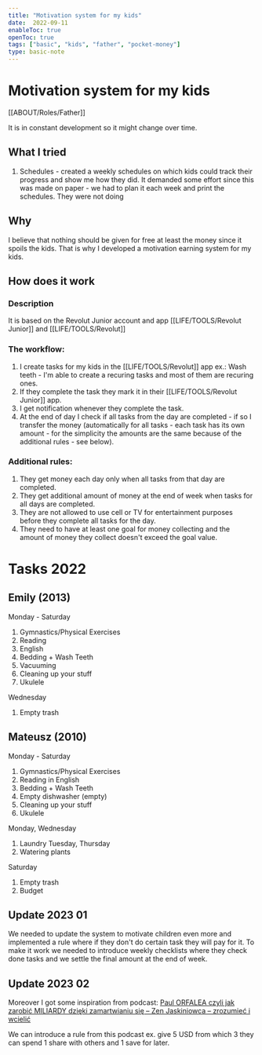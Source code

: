 ```yaml
---
title: "Motivation system for my kids"
date:  2022-09-11
enableToc: true
openToc: true
tags: ["basic", "kids", "father", "pocket-money"]
type: basic-note
---
```

# Motivation system for my kids
[[ABOUT/Roles/Father]]

It is in constant development so it might change over time.

## What I tried
1. Schedules - created a weekly schedules on which kids could track their progress and show me how they did. It demanded some effort since this was made on paper - we had to plan it each week and print the schedules. They were not doing 

## Why
I believe that nothing should be given for free at least the money since it spoils the kids. That is why I developed a motivation earning system for my kids.

## How does it work
### Description
It is based on the Revolut Junior account and app [[LIFE/TOOLS/Revolut Junior]] and [[LIFE/TOOLS/Revolut]]

### The workflow:
1. I create tasks for my kids in the [[LIFE/TOOLS/Revolut]] app ex.: Wash teeth - I'm able to create a recuring tasks and most of them are recuring ones.
2. If they complete the task they mark it in their [[LIFE/TOOLS/Revolut Junior]] app.
3. I get notification whenever they complete the task.
4. At the end of day I check if all tasks from the day are completed - if so I transfer the money (automatically for all tasks - each task has its own amount - for the simplicity the amounts are the same because of the additional rules - see below).

### Additional rules:
1. They get money each day only when all tasks from that day are completed.
2. They get additional amount of money at the end of week when tasks for all days are completed.
3. They are not allowed to use cell or TV for entertainment purposes before they complete all tasks for the day.
4. They need to have at least one goal for money collecting and the amount of money they collect doesn't exceed the goal value.

# Tasks 2022
## Emily (2013)
Monday - Saturday
1. Gymnastics/Physical Exercises 
2. Reading
3. English
4. Bedding + Wash Teeth
5. Vacuuming
6. Cleaning up your stuff
7. Ukulele

Wednesday
1. Empty trash

## Mateusz (2010)
Monday - Saturday
1. Gymnastics/Physical Exercises 
2. Reading in English
3. Bedding + Wash Teeth
4. Empty dishwasher (empty)
5. Cleaning up your stuff
6. Ukulele

Monday, Wednesday
1. Laundry
Tuesday, Thursday
1. Watering plants

Saturday
1. Empty trash
2. Budget

## Update 2023 01
We needed to update the system to motivate children even more and implemented a rule where if they don't do certain task they will pay for it. To make it work we needed to introduce weekly checklists where they check done tasks and we settle the final amount at the end of week.

## Update 2023 02
Moreover I got some inspiration from podcast: [Paul ORFALEA czyli jak zarobić MILIARDY dzięki zamartwianiu się – Zen Jaskiniowca – zrozumieć i wcielić](https://zenjaskiniowca.pl/paul-orfalea-czyli-jak-zarobic-miliardy-dzieki-zamartwianiu-sie/)

We can introduce a rule from this podcast ex. give 5 USD from which 3 they can spend 1 share with others and 1 save for later. 



